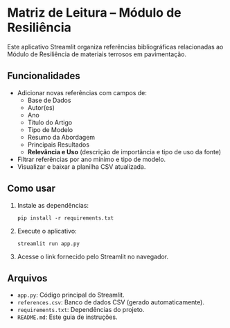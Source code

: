# Matriz de Leitura – Módulo de Resiliência

Este aplicativo Streamlit organiza referências bibliográficas relacionadas ao Módulo de Resiliência de materiais terrosos em pavimentação.

## Funcionalidades

- Adicionar novas referências com campos de:
  - Base de Dados
  - Autor(es)
  - Ano
  - Título do Artigo
  - Tipo de Modelo
  - Resumo da Abordagem
  - Principais Resultados
  - **Relevância e Uso** (descrição de importância e tipo de uso da fonte)
- Filtrar referências por ano mínimo e tipo de modelo.
- Visualizar e baixar a planilha CSV atualizada.

## Como usar

1. Instale as dependências:
   ```
   pip install -r requirements.txt
   ```
2. Execute o aplicativo:
   ```
   streamlit run app.py
   ```
3. Acesse o link fornecido pelo Streamlit no navegador.

## Arquivos

- `app.py`: Código principal do Streamlit.
- `references.csv`: Banco de dados CSV (gerado automaticamente).
- `requirements.txt`: Dependências do projeto.
- `README.md`: Este guia de instruções.
